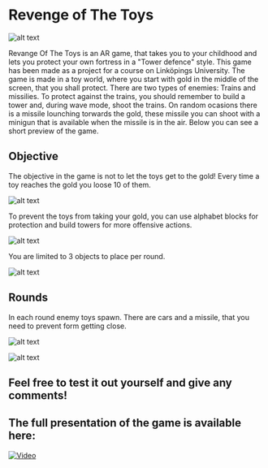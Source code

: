 # Revenge of The Toys

![alt text](https://github.com/Wojak27/RevangeOfTheToys/blob/master/IMG_0595.PNG)

Revange Of The Toys is an AR game, that takes you to your childhood and lets you protect your own fortress in a "Tower defence" style. This game has been made as a project for a course on Linköpings University.
The game is made in a toy world, where you start with gold in the middle of the screen, that you shall protect.
There are two types of enemies: Trains and missilies. To protect against the trains, you should remember to build a tower and, during wave mode, shoot the trains. On random ocasions there is a missile lounching torwards the gold, these missile you can shoot with a minigun that is available when the missile is in the air. 
Below you can see a short preview of the game.

## Objective
The objective in the game is not to let the toys get to the gold! Every time a toy reaches the gold you loose 10 of them.

![alt text](https://github.com/Wojak27/RevangeOfTheToys/blob/master/IMG_0600.PNG)

To prevent the toys from taking your gold, you can use alphabet blocks for protection and build towers for more offensive actions.

![alt text](https://github.com/Wojak27/RevangeOfTheToys/blob/master/IMG_0601.PNG)

You are limited to 3 objects to place per round.

![alt text](https://github.com/Wojak27/RevangeOfTheToys/blob/master/IMG_0605.PNG)

## Rounds

In each round enemy toys spawn. There are cars and a missile, that you need to prevent form getting close.

![alt text](https://github.com/Wojak27/RevangeOfTheToys/blob/master/IMG_0603.PNG)

![alt text](https://github.com/Wojak27/RevangeOfTheToys/blob/master/IMG_0608.PNG)

## Feel free to test it out yourself and give any comments!

## The full presentation of the game is available here:

[![Video](https://img.youtube.com/vi/7LP-og4UkK4&t=5s/0.jpg)](https://www.youtube.com/watch?v=7LP-og4UkK4&t=5s)
